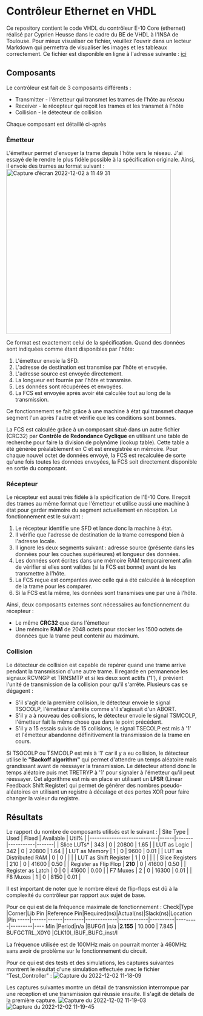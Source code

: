 # Contrôleur Ethernet en VHDL
Ce repository contient le code VHDL du contrôleur E-10 Core (ethernet) réalisé par Cyprien Heusse dans le cadre du BE de VHDL à l'INSA de Toulouse.
Pour mieux visualiser ce fichier, veuillez l'ouvrir dans un lecteur Markdown qui permettra de visualiser les images et les tableaux correctement. Ce fichier est disponible en ligne à l'adresse suivante : [ici](https://github.com/cyprienh/VHDL_Ethernet_Controller/blob/master/README.md)

## Composants
Le contrôleur est fait de 3 composants différents :
- Transmitter - l'émetteur qui transmet les trames de l'hôte au réseau
- Receiver - le récepteur qui reçoit les trames et les transmet à l'hôte
- Collision - le détecteur de collision

Chaque composant est détaillé ci-après

### Émetteur
L'émetteur permet d'envoyer la trame depuis l'hôte vers le réseau.
J'ai essayé de le rendre le plus fidèle possible à la spécification originale. Ainsi, il envoie des trames au format suivant :
<img width="434" alt="Capture d’écran 2022-12-02 à 11 49 31" src="https://user-images.githubusercontent.com/46382251/205276285-fbdfd297-a5ee-42b7-9f8a-daa84f7f9965.png">

Ce format est exactement celui de la spécification.
Quand des données sont indiquées comme étant disponibles par l'hôte:
1. L'émetteur envoie la SFD.
2. L'adresse de destination est transmise par l'hôte et envoyée.
3. L'adresse source est envoyée directement.
4. La longueur est fournie par l'hôte et transmise.
5. Les données sont récupérées et envoyées.
6. La FCS est envoyée après avoir été calculée tout au long de la transmission.

Ce fonctionnement se fait grâce à une machine à état qui transmet chaque segment l'un après l'autre et vérifie que les conditions sont bonnes.

La FCS est calculée grâce à un composant situé dans un autre fichier (CRC32) par **Contrôle de Redondance Cyclique** en utilisant une table de recherche pour faire la division de polynôme (lookup table). Cette table a été générée préalablement en C et est enregistrée en mémoire. Pour chaque nouvel octet de données envoyé, la FCS est recalculée de sorte qu'une fois toutes les données envoyées, la FCS soit directement disponible en sortie du composant.

### Récepteur
Le récepteur est aussi très fidèle à la spécification de l'E-10 Core.
Il reçoit des trames au même format que l'émetteur et utilise aussi une machine à état pour garder mémoire du segment actuellement en réception. Le fonctionnement est le suivant : 

1. Le récepteur identifie une SFD et lance donc la machine à état.
2. Il vérifie que l'adresse de destination de la trame correspond bien à l'adresse locale.
3. Il ignore les deux segments suivant : adresse source (présente dans les données pour les couches supérieures) et longueur des données.
4. Les données sont écrites dans une mémoire RAM temporairement afin de vérifier si elles sont valides (si la FCS est bonne) avant de les transmettre à l'hôte.
5. La FCS reçue est comparées avec celle qui a été calculée à la réception de la trame pour les comparer.
6. Si la FCS est la même, les données sont transmises une par une à l'hôte.

Ainsi, deux composants externes sont nécessaires au fonctionnement du récepteur :
- Le même **CRC32** que dans l'émetteur
- Une mémoire **RAM** de 2048 octets pour stocker les 1500 octets de données que la trame peut contenir au maximum.

### Collision
Le détecteur de collision est capable de repérer quand une trame arrive pendant la transmission d'une autre trame. Il regarde en permanence les signaux RCVNGP et TRNSMTP et si les deux sont actifs ('1'), il prévient l'unité de transmission de la collision pour qu'il s'arrête.
Plusieurs cas se dégagent :
- S'il s'agit de la première collision, le détecteur envoie le signal TSOCOLP, l'émetteur s'arrête comme s'il s'agissait d'un ABORT.
- S'il y a à nouveau des collisions, le détecteur envoie le signal TSMCOLP, l'émetteur fait la même chose que dans le point précédent.
- S'il y a 15 essais suivis de 15 collisions, le signal TSECOLP est mis à '1' et l'émetteur abandonne définitivement la transmission de la trame en cours.

Si TSOCOLP ou TSMCOLP est mis à '1' car il y a eu collision, le détecteur utilise le **"Backoff algorithm"** qui permet d'attendre un temps aléatoire mais grandissant avant de réessayer la transmission. Le détecteur attend donc le temps aléatoire puis met TRETRYP à '1' pour signaler à l'émetteur qu'il peut réessayer.
Cet algorithme est mis en place en utilisant un **LFSR** (Linear Feedback Shift Register) qui permet de générer des nombres pseudo-aléatoires en utilisant un registre à décalage et des portes XOR pour faire changer la valeur du registre.

## Résultats

Le rapport du nombre de composants utilisés est le suivant :
|          Site Type         | Used | Fixed | Available | Util% |
|----------------------------|------|-------|-----------|-------|
| Slice LUTs*                |  343 |     0 |     20800 |  1.65 |
|   LUT as Logic             |  342 |     0 |     20800 |  1.64 |
|   LUT as Memory            |    1 |     0 |      9600 |  0.01 |
|     LUT as Distributed RAM |    0 |     0 |           |       |
|     LUT as Shift Register  |    1 |     0 |           |       |
| Slice Registers            |  210 |     0 |     41600 |  0.50 |
|   Register as Flip Flop    |  **210** |     0 |     41600 |  0.50 |
|   Register as Latch        |    0 |     0 |     41600 |  0.00 |
| F7 Muxes                   |    2 |     0 |     16300 |  0.01 |
| F8 Muxes                   |    1 |     0 |      8150 |  0.01 |

Il est important de noter que le nombre élevé de flip-flops est dû à la complexité du contrôleur par rapport aux sujet de base.  

Pour ce qui est de la fréquence maximale de fonctionnement :
Check|Type  |Corner|Lib Pin |Reference Pin|Required(ns)|Actual(ns)|Slack(ns)|Location |Pin
-----|------|------|--------|-------------|------------|----------|---------|---------|----
Min  |Period|n/a   |BUFG/I  |n/a          |**2.155**       |   10.000 |   7.845 |   BUFGCTRL_X0Y0  |CLK10I_IBUF_BUFG_inst/I

La fréquence utilisée est de 100MHz mais on pourrait monter à 460MHz sans avoir de problème sur le fonctionnement du circuit.

Pour ce qui est des tests et des simulations, les captures suivantes montrent le résultat d'une simulation effectuée avec le fichier "Test_Controller" :
![Capture du 2022-12-02 11-18-09](https://user-images.githubusercontent.com/46382251/205275896-082ee114-9fb3-46c6-9506-f6d2a5cc288c.png)

Les captures suivantes montre un détail de transmission interrompue par une réception et une transmission qui réussie ensuite. Il s'agit de détails de la première capture.
![Capture du 2022-12-02 11-19-03](https://user-images.githubusercontent.com/46382251/205275965-cf9a60b6-1d7d-46b3-968b-d3f64642e033.png)
![Capture du 2022-12-02 11-19-45](https://user-images.githubusercontent.com/46382251/205275982-4d874a2a-1650-4e79-a488-8bdb23304fef.png)
